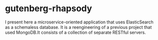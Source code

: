 # gutenberg-rhapsody
I present here a microservice-oriented application that uses ElasticSearch as a schemaless database. It is a reengineering of a previous project that used MongoDB.It consists of a collection of separate RESTful servers.
